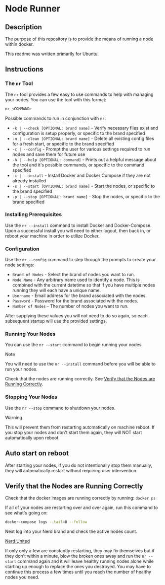 # Node Runner

## Description

The purpose of this repository is to provide the means of running a node within docker.

This readme was written primarily for Ubuntu.

## Instructions

### The `nr` Tool

The `nr` tool provides a few easy to use commands to help with managing your nodes. You can use the tool with this format:

```bash
nr <COMMAND>
```

Possible commands to run in conjunction with `nr`:
* `-k | --check [OPTIONAL: brand name]`   - Verify necessary files exist and configuration is setup properly, or specific to the brand specified
* `-n | --clean [OPTIONAL: brand name]`   - Delete all existing config files for a fresh start, or specific to the brand specified
* `-c | --config`                         - Prompt the user for various settings required to run nodes and save them for future use
* `-h | --help [OPTIONAL: command]`       - Prints out a helpful message about the tool and it's possible commands, or specific to the command specified
* `-i | --install`                        - Install Docker and Docker Compose if they are not already installed
* `-s | --start [OPTIONAL: brand name]`   - Start the nodes, or specific to the brand specified
* `-p | --stop [OPTIONAL: brand name]`    - Stop the nodes, or specific to the brand specified

### Installing Prerequisites

Use the `nr --install` command to install Docker and Docker-Compose. Upon a successful install you will need to either logout, then back in, or reboot your machine in order to utilize Docker.

### Configuration

Use the `nr --config` command to step through the prompts to create your node settings:

* `Brand of Nodes`  - Select the brand of nodes you want to run.
* `Node Name`       - Any arbitrary name used to identify a node. This is combined with the current datetime so that if you have multiple nodes running they will each have a unique name.
* `Username`        - Email address for the brand associated with the nodes.
* `Password`        - Password for the brand associated with the nodes.
* `Number of Nodes` - The number of nodes you want to run.

After supplying these values you will not need to do so again, so each subsequent startup will use the provided settings.

### Running Your Nodes

You can use the `nr --start` command to begin running your nodes.

> [!NOTE]
> You will need to use the `nr --install` command before you will be able to run your nodes.

Check that the nodes are running correctly. See [Verify that the Nodes are Running Correctly](#verify-that-the-nodes-are-running-correctly).

### Stopping Your Nodes

Use the `nr --stop` command to shutdown your nodes.

> [!WARNING]
> This will prevent them from restarting automatically on machine reboot. If you stop your nodes and don't start them again, they will NOT start automatically upon reboot.

## Auto start on reboot

After starting your nodes, if you do not intentionally stop them manually, they will automatically restart without requiring user intervention.

## Verify that the Nodes are Running Correctly

Check that the docker images are running correctly by running: `docker ps`

If all of your nodes are restarting over and over again, run this command to see what's going on:

```Bash
docker-compose logs --tail=0 --follow
```

Next log into your Nerd brand and check the active nodes count.

[Nerd United](https://app.nerdunited.com/dashboard/nodes)

If only only a few are constantly restarting, they may fix themselves but if they don't within a minute, blow the broken ones away and run the `nr --start` command again and it will leave healthy running nodes alone while starting up enough to replace the ones you destroyed. You may have to continue this process a few times until you reach the number of healthy nodes you need.
